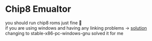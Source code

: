 # Chip8 Emualtor
you should run chip8 roms just fine 🤯  
if you are using windows and having any linking problems -> [solution](https://github.com/PistonDevelopers/piston-examples/issues/391)  
changing to stable-x86-pc-windows-gnu solved it for me  
